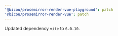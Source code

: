 ```yaml
---
'@bicou/prosemirror-render-vue-playground': patch
'@bicou/prosemirror-render-vue': patch
---
```


Updated dependency `vite` to `6.0.10`.
